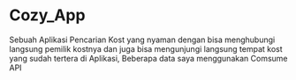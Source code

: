 # Cozy_App
Sebuah Aplikasi Pencarian Kost yang nyaman dengan bisa menghubungi langsung pemilik kostnya dan juga bisa mengunjungi langsung tempat kost yang sudah tertera di Aplikasi, Beberapa data saya menggunakan Comsume API
